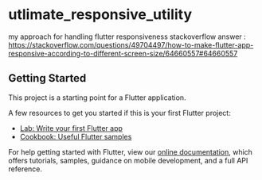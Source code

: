 # utlimate_responsive_utility

my approach for handling flutter responsiveness 
stackoverflow answer : https://stackoverflow.com/questions/49704497/how-to-make-flutter-app-responsive-according-to-different-screen-size/64660557#64660557

## Getting Started

This project is a starting point for a Flutter application.

A few resources to get you started if this is your first Flutter project:

- [Lab: Write your first Flutter app](https://flutter.dev/docs/get-started/codelab)
- [Cookbook: Useful Flutter samples](https://flutter.dev/docs/cookbook)

For help getting started with Flutter, view our
[online documentation](https://flutter.dev/docs), which offers tutorials,
samples, guidance on mobile development, and a full API reference.
